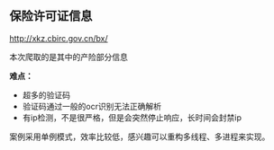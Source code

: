 ## 保险许可证信息

http://xkz.cbirc.gov.cn/bx/

本次爬取的是其中的产险部分信息

**难点：**

- 超多的验证码
- 验证码通过一般的ocr识别无法正确解析
- 有ip检测，不是很严格，但是会突然停止响应，长时间会封禁ip

案例采用单例模式，效率比较低，感兴趣可以重构多线程、多进程来实现。

